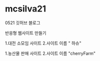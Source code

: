 # mcsilva21

0521 깃허브 블로그

반응형 웹사이트 만들기

1.대전 소모임 사이트
2.사이트 이름 " 하슈"

1.농산물 판매 사이트
2.사이트 이름 "cherryFarm"
